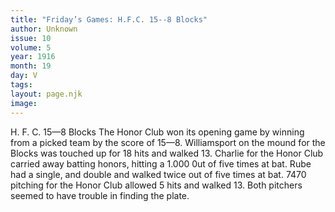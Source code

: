 ```yaml
---
title: "Friday’s Games: H.F.C. 15--8 Blocks"
author: Unknown
issue: 10
volume: 5
year: 1916
month: 19
day: V
tags:
layout: page.njk
image:
---
```

H. F. C. 15—8 Blocks      The Honor Club won its opening game by winning from a picked team by the score of 15—8.   Williamsport on the mound for the Blocks was touched up for 18 hits and walked 13.   Charlie for the Honor Club carried away batting honors, hitting a 1.000 0ut of five times at bat. Rube had a single, and double and walked twice out of five times at bat.    7470 pitching for the Honor Club allowed 5 hits and walked 13.    Both pitchers seemed to have trouble in finding the plate.    




